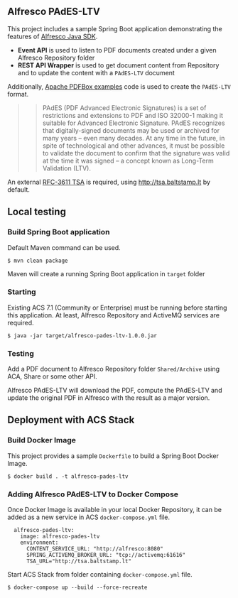 ## Alfresco PAdES-LTV

This project includes a sample Spring Boot application demonstrating the features of [Alfresco Java SDK](https://github.com/Alfresco/alfresco-java-sdk).

* **Event API** is used to listen to PDF documents created under a given Alfresco Repository folder
* **REST API Wrapper** is used to get document content from Repository and to update the content with a `PAdES-LTV` document

Additionally, [Apache PDFBox examples](https://github.com/apache/pdfbox/tree/trunk/examples) code is used to create the `PAdES-LTV` format.

>> PAdES (PDF Advanced Electronic Signatures) is a set of restrictions and extensions to PDF and ISO 32000-1 making it suitable for Advanced Electronic Signature. PAdES recognizes that digitally-signed documents may be used or archived for many years – even many decades. At any time in the future, in spite of technological and other advances, it must be possible to validate the document to confirm that the signature was valid at the time it was signed – a concept known as Long-Term Validation (LTV).

An external [RFC-3611 TSA](https://en.wikipedia.org/wiki/Trusted_timestamping) is required, using http://tsa.baltstamp.lt by default.

## Local testing

### Build Spring Boot application

Default Maven command can be used.

```
$ mvn clean package
```

Maven will create a running Spring Boot application in `target` folder

### Starting

Existing ACS 7.1 (Community or Enterprise) must be running before starting this application. At least, Alfresco Repository and ActiveMQ services are required.

```
$ java -jar target/alfresco-pades-ltv-1.0.0.jar
```

### Testing

Add a PDF document to Alfresco Repository folder `Shared/Archive` using ACA, Share or some other API.

Alfresco PAdES-LTV will download the PDF, compute the PAdES-LTV and update the original PDF in Alfresco with the result as a major version.


## Deployment with ACS Stack

### Build Docker Image

This project provides a sample `Dockerfile` to build a Spring Boot Docker Image.

```
$ docker build . -t alfresco-pades-ltv
```

### Adding Alfresco PAdES-LTV to Docker Compose

Once Docker Image is available in your local Docker Repository, it can be added as a new service in ACS `docker-compose.yml` file.

```
  alfresco-pades-ltv:
    image: alfresco-pades-ltv
    environment:
      CONTENT_SERVICE_URL: "http://alfresco:8080"
      SPRING_ACTIVEMQ_BROKER_URL: "tcp://activemq:61616"
      TSA_URL="http://tsa.baltstamp.lt"
```

Start ACS Stack from folder containing `docker-compose.yml` file.

```
$ docker-compose up --build --force-recreate
```
